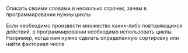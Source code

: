Описать своими словами в несколько строчек, зачем в программировании нужны циклы

Если необходимо произвести множество каких-либо повторяющихся действий, в программировании необходимо использовать циклы. Например, когда нам нужно сделать определенную сортировку или найти факториал числа
